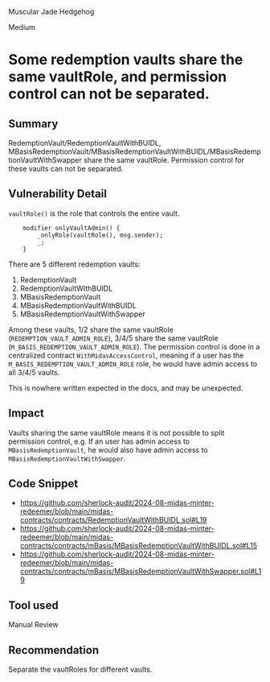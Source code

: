 Muscular Jade Hedgehog

Medium

# Some redemption vaults share the same vaultRole, and permission control can not be separated.


## Summary

RedemptionVault/RedemptionVaultWithBUIDL, MBasisRedemptionVault/MBasisRedemptionVaultWithBUIDL/MBasisRedemptionVaultWithSwapper share the same vaultRole. Permission control for these vaults can not be separated.

## Vulnerability Detail

`vaultRole()` is the role that controls the entire vault.

```solidity
    modifier onlyVaultAdmin() {
        _onlyRole(vaultRole(), msg.sender);
        _;
    }
```

There are 5 different redemption vaults:

1. RedemptionVault
2. RedemptionVaultWIthBUIDL
3. MBasisRedemptionVault
4. MBasisRedemptionVaultWithBUIDL
5. MBasisRedemptionVaultWithSwapper

Among these vaults, 1/2 share the same vaultRole (`REDEMPTION_VAULT_ADMIN_ROLE`), 3/4/5 share the same vaultRole (`M_BASIS_REDEMPTION_VAULT_ADMIN_ROLE`). The permission control is done in a centralized contract `WithMidasAccessControl`, meaning if a user has the `M_BASIS_REDEMPTION_VAULT_ADMIN_ROLE` role, he would have admin access to all 3/4/5 vaults.

This is nowhere written expected in the docs, and may be unexpected.

## Impact

Vaults sharing the same vaultRole means it is not possible to split permission control, e.g. If an user has admin access to `MBasisRedemptionVault`, he would also have admin access to `MBasisRedemptionVaultWithSwapper`.

## Code Snippet

- https://github.com/sherlock-audit/2024-08-midas-minter-redeemer/blob/main/midas-contracts/contracts/RedemptionVaultWithBUIDL.sol#L19
- https://github.com/sherlock-audit/2024-08-midas-minter-redeemer/blob/main/midas-contracts/contracts/mBasis/MBasisRedemptionVaultWithBUIDL.sol#L15
- https://github.com/sherlock-audit/2024-08-midas-minter-redeemer/blob/main/midas-contracts/contracts/mBasis/MBasisRedemptionVaultWithSwapper.sol#L19

## Tool used

Manual Review

## Recommendation

Separate the vaultRoles for different vaults.